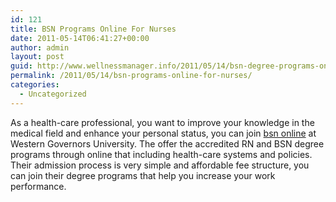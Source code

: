 ```yaml
---
id: 121
title: BSN Programs Online For Nurses
date: 2011-05-14T06:41:27+00:00
author: admin
layout: post
guid: http://www.wellnessmanager.info/2011/05/14/bsn-degree-programs-online-for-nurses-2/
permalink: /2011/05/14/bsn-programs-online-for-nurses/
categories:
  - Uncategorized
---
```

As a health-care professional, you want to improve your knowledge in the medical field and enhance your personal status, you can join [bsn online](http://www.wgu.edu/online_health_professions_degrees/bachelor_science_nursing) at Western Governors University. The offer the accredited RN and BSN degree programs through online that including health-care systems and policies. Their admission process is very simple and affordable fee structure, you can join their degree programs that help you increase your work performance.